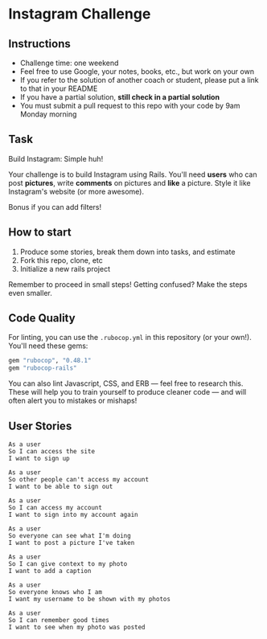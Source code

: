 Instagram Challenge
===================

## Instructions

* Challenge time: one weekend
* Feel free to use Google, your notes, books, etc., but work on your own
* If you refer to the solution of another coach or student, please put a link to that in your README
* If you have a partial solution, **still check in a partial solution**
* You must submit a pull request to this repo with your code by 9am Monday morning

## Task

Build Instagram: Simple huh!

Your challenge is to build Instagram using Rails. You'll need **users** who can post **pictures**, write **comments** on pictures and **like** a picture. Style it like Instagram's website (or more awesome).

Bonus if you can add filters!

## How to start

1. Produce some stories, break them down into tasks, and estimate
2. Fork this repo, clone, etc
3. Initialize a new rails project

Remember to proceed in small steps! Getting confused? Make the steps even smaller.

## Code Quality

For linting, you can use the `.rubocop.yml` in this repository (or your own!).
You'll need these gems:

```ruby
gem "rubocop", "0.48.1"
gem "rubocop-rails"
```

You can also lint Javascript, CSS, and ERB — feel free to research this. These
will help you to train yourself to produce cleaner code — and will often alert
you to mistakes or mishaps!

## User Stories

```
As a user
So I can access the site
I want to sign up
```
```
As a user
So other people can't access my account
I want to be able to sign out
```
```
As a user
So I can access my account
I want to sign into my account again
```
```
As a user
So everyone can see what I'm doing
I want to post a picture I've taken
```
```
As a user
So I can give context to my photo
I want to add a caption
```
```
As a user
So everyone knows who I am
I want my username to be shown with my photos
```
```
As a user
So I can remember good times
I want to see when my photo was posted
```
